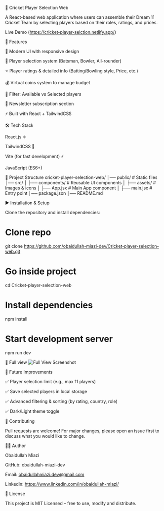 🏏 Cricket Player Selection Web

A React-based web application where users can assemble their Dream 11 Cricket Team by selecting players based on their roles, ratings, and prices.  

 Live Demo (https://cricket-player-selction.netlify.app/)

🚀 Features

🎨 Modern UI with responsive design

🏏 Player selection system (Batsman, Bowler, All-rounder)

⭐ Player ratings & detailed info (Batting/Bowling style, Price, etc.)

💰 Virtual coins system to manage budget

🔄 Filter: Available vs Selected players

📧 Newsletter subscription section

⚡ Built with React + TailwindCSS

🛠️ Tech Stack

React.js ⚛️

TailwindCSS 🎨

Vite (for fast development) ⚡

JavaScript (ES6+)

📂 Project Structure
cricket-player-selection-web/
│── public/          # Static files
│── src/
│   ├── components/  # Reusable UI components
│   ├── assets/      # Images & icons
│   ├── App.jsx      # Main App component
│   ├── main.jsx     # Entry point
│── package.json
│── README.md

▶️ Installation & Setup

Clone the repository and install dependencies:

# Clone repo
git clone https://github.com/obaidullah-miazi-dev/Cricket-player-selection-web.git

# Go inside project
cd Cricket-player-selection-web

# Install dependencies
npm install

# Start development server
npm run dev

📸 Full view 
 ![Full View Screenshot](cricket-player-selection-full-view.png)

🌟 Future Improvements

✅ Player selection limit (e.g., max 11 players)

✅ Save selected players in local storage

✅ Advanced filtering & sorting (by rating, country, role)

✅ Dark/Light theme toggle

🤝 Contributing

Pull requests are welcome! For major changes, please open an issue first to discuss what you would like to change.  

👨‍💻 Author

Obaidullah Miazi

GitHub: obaidullah-miazi-dev  

Email: obaidullahmiazi.dev@gmail.com  

Linkedin: https://www.linkedin.com/in/obaidullah-miazi/

📜 License

This project is MIT Licensed – free to use, modify and distribute.

